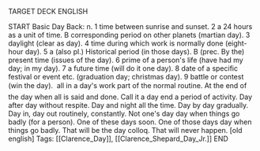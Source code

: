 TARGET DECK
ENGLISH

START
Basic
Day
Back: n. 1 time between sunrise and sunset. 2 a 24 hours as a unit of time. B corresponding period on other planets (martian day). 3 daylight (clear as day). 4 time during which work is normally done (eight-hour day). 5 a (also pl.) Historical period (in those days). B (prec. By the) present time (issues of the day). 6 prime of a person's life (have had my day; in my day). 7 a future time (will do it one day). 8 date of a specific festival or event etc. (graduation day; christmas day). 9 battle or contest (win the day).  all in a day's work part of the normal routine. At the end of the day when all is said and done. Call it a day end a period of activity. Day after day without respite. Day and night all the time. Day by day gradually. Day in, day out routinely, constantly. Not one's day day when things go badly (for a person). One of these days soon. One of those days day when things go badly. That will be the day colloq. That will never happen. [old english]
Tags: [[Clarence_Day]], [[Clarence_Shepard_Day_Jr.]]
END
